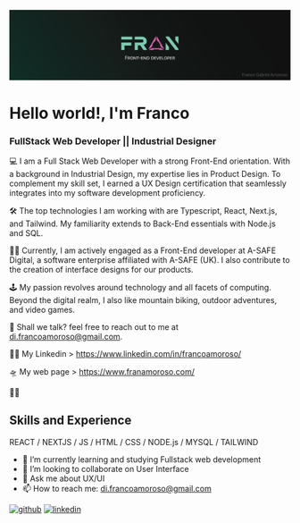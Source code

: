![FullStack Web Developer || Industrial Designer](https://github.com/Frankovg/Frankovg/blob/main/in-banner.png)

# Hello world!, I'm Franco
### FullStack Web Developer || Industrial Designer 

💻 I am a Full Stack Web Developer with a strong Front-End orientation.  With a background in Industrial Design, my expertise lies in Product Design. To complement my skill set, I earned a UX Design certification that seamlessly integrates into my software development proficiency.

🛠 The top technologies I am working with are Typescript, React, Next.js, and Tailwind. My familiarity extends to Back-End essentials with Node.js and SQL.

👨‍💻 Currently, I am actively engaged as a Front-End developer at A-SAFE Digital, a software enterprise affiliated with A-SAFE (UK). I also contribute to the creation of interface designs for our products.

🕹 My passion revolves around technology and all facets of computing. Beyond the digital realm, I also like mountain biking, outdoor adventures, and video games.

📧 Shall we talk?  feel free to reach out to me at di.francoamoroso@gmail.com.

👨‍💻 My Linkedin > https://www.linkedin.com/in/francoamoroso/

🛸 My web page > https://www.franamoroso.com/

🙋‍♂️


## Skills and Experience
REACT / NEXTJS / JS / HTML / CSS / NODE.js / MYSQL / TAILWIND

- 🌱 I’m currently learning and studying Fullstack web development 
- 👯 I’m looking to collaborate on User Interface 
- 💬 Ask me about UX/UI 
- 📫 How to reach me: di.francoamoroso@gmail.com 


[<img src='https://cdn.jsdelivr.net/npm/simple-icons@3.0.1/icons/github.svg' alt='github' height='40'>](https://github.com/Frankovg)  [<img src='https://cdn.jsdelivr.net/npm/simple-icons@3.0.1/icons/linkedin.svg' alt='linkedin' height='40'>](https://www.linkedin.com/in/francoamoroso/)  







